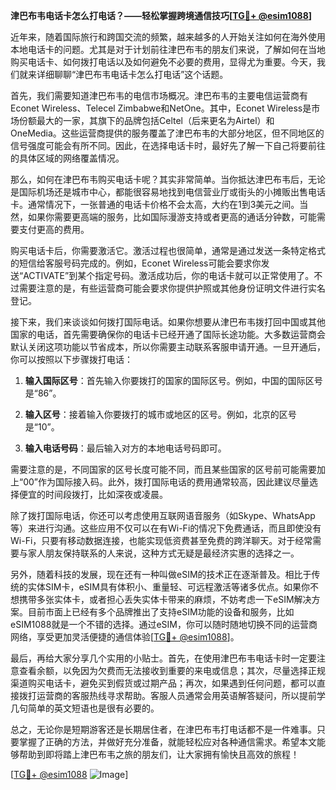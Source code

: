 **津巴布韦电话卡怎么打电话？——轻松掌握跨境通信技巧[[TG💪+ @esim1088](https://t.me/s/esim1088)]**

近年来，随着国际旅行和跨国交流的频繁，越来越多的人开始关注如何在海外使用本地电话卡的问题。尤其是对于计划前往津巴布韦的朋友们来说，了解如何在当地购买电话卡、如何拨打电话以及如何避免不必要的费用，显得尤为重要。今天，我们就来详细聊聊“津巴布韦电话卡怎么打电话”这个话题。

首先，我们需要知道津巴布韦的电信市场概况。津巴布韦的主要电信运营商有Econet Wireless、Telecel Zimbabwe和NetOne。其中，Econet Wireless是市场份额最大的一家，其旗下的品牌包括Celtel（后来更名为Airtel）和OneMedia。这些运营商提供的服务覆盖了津巴布韦的大部分地区，但不同地区的信号强度可能会有所不同。因此，在选择电话卡时，最好先了解一下自己将要前往的具体区域的网络覆盖情况。

那么，如何在津巴布韦购买电话卡呢？其实非常简单。当你抵达津巴布韦后，无论是国际机场还是城市中心，都能很容易地找到电信营业厅或街头的小摊贩出售电话卡。通常情况下，一张普通的电话卡价格不会太高，大约在1到3美元之间。当然，如果你需要更高端的服务，比如国际漫游支持或者更高的通话分钟数，可能需要支付更高的费用。

购买电话卡后，你需要激活它。激活过程也很简单，通常是通过发送一条特定格式的短信给客服号码完成的。例如，Econet Wireless可能会要求你发送“ACTIVATE”到某个指定号码。激活成功后，你的电话卡就可以正常使用了。不过需要注意的是，有些运营商可能会要求你提供护照或其他身份证明文件进行实名登记。

接下来，我们来谈谈如何拨打国际电话。如果你想要从津巴布韦拨打回中国或其他国家的电话，首先需要确保你的电话卡已经开通了国际长途功能。大多数运营商会默认关闭这项功能以节省成本，所以你需要主动联系客服申请开通。一旦开通后，你可以按照以下步骤拨打电话：

1. **输入国际区号**：首先输入你要拨打的国家的国际区号。例如，中国的国际区号是“86”。
   
2. **输入区号**：接着输入你要拨打的城市或地区的区号。例如，北京的区号是“10”。

3. **输入电话号码**：最后输入对方的本地电话号码即可。

需要注意的是，不同国家的区号长度可能不同，而且某些国家的区号前可能需要加上“00”作为国际接入码。此外，拨打国际电话的费用通常较高，因此建议尽量选择便宜的时间段拨打，比如深夜或凌晨。

除了拨打国际电话，你还可以考虑使用互联网语音服务（如Skype、WhatsApp等）来进行沟通。这些应用不仅可以在有Wi-Fi的情况下免费通话，而且即使没有Wi-Fi，只要有移动数据连接，也能实现低资费甚至免费的跨洋聊天。对于经常需要与家人朋友保持联系的人来说，这种方式无疑是最经济实惠的选择之一。

另外，随着科技的发展，现在还有一种叫做eSIM的技术正在逐渐普及。相比于传统的实体SIM卡，eSIM具有体积小、重量轻、可远程激活等诸多优点。如果你不想携带多张实体卡，或者担心丢失实体卡带来的麻烦，不妨考虑一下eSIM解决方案。目前市面上已经有多个品牌推出了支持eSIM功能的设备和服务，比如eSIM1088就是一个不错的选择。通过eSIM，你可以随时随地切换不同的运营商网络，享受更加灵活便捷的通信体验[[TG💪+ @esim1088](https://t.me/s/esim1088)]。

最后，再给大家分享几个实用的小贴士。首先，在使用津巴布韦电话卡时一定要注意查看余额，以免因为欠费而无法接收到重要的来电或信息；其次，尽量选择正规渠道购买电话卡，避免买到假货或过期产品；再次，如果遇到任何问题，都可以直接拨打运营商的客服热线寻求帮助。客服人员通常会用英语解答疑问，所以提前学几句简单的英文短语也是很有必要的。

总之，无论你是短期游客还是长期居住者，在津巴布韦打电话都不是一件难事。只要掌握了正确的方法，并做好充分准备，就能轻松应对各种通信需求。希望本文能够帮助到即将踏上津巴布韦之旅的朋友们，让大家拥有愉快且高效的旅程！

[[TG💪+ @esim1088](https://t.me/s/esim1088) ![Image](https://i.postimg.cc/4NQfJmqS/Snipaste-2025-05-13-00-14-12.png)]
